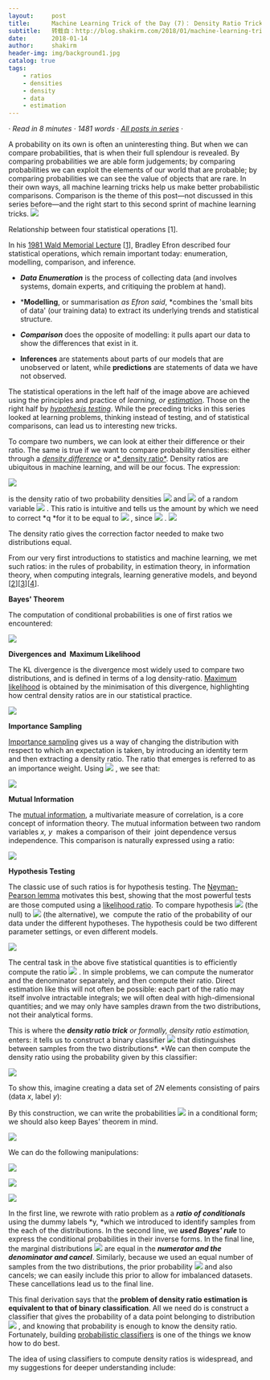 ```yaml
---
layout:     post
title:      Machine Learning Trick of the Day (7)： Density Ratio Trick
subtitle:   转载自：http://blog.shakirm.com/2018/01/machine-learning-trick-of-the-day-7-density-ratio-trick/
date:       2018-01-14
author:     shakirm
header-img: img/background1.jpg
catalog: true
tags:
    - ratios
    - densities
    - density
    - data
    - estimation
---
```


*· Read in 8 minutes · 1481 words · [All posts in series](http://blog.shakirm.com/ml-series/trick-of-the-day) ·*

A probability on its own is often an uninteresting thing. But when we can compare probabilities, that is when their full splendour is revealed. By comparing probabilities we are able form judgements; by comparing probabilities we can exploit the elements of our world that are probable; by comparing probabilities we can see the value of objects that are rare. In their own ways, all machine learning tricks help us make better probabilistic comparisons. Comparison is the theme of this post—not discussed in this series before—and the right start to this second sprint of machine learning tricks.
![](http://blog.shakirm.com/wp-content/uploads/2018/01/4statOps-3.png)


Relationship between four statistical operations [1].

In his [1981 Wald Memorial Lecture](https://projecteuclid.org/download/pdf_1/euclid.aos/1176345778) [[1](#696_1)], Bradley Efron described four statistical operations, which remain important today: enumeration, modelling, comparison, and inference.

- ***Data*** ***Enumeration*** is the process of collecting data (and involves systems, domain experts, and critiquing the problem at hand).

- ***Modelling**, or summarisation *as Efron said*, *combines the 'small bits of data' (our training data) to extract its underlying trends and statistical structure.

- ***Comparison*** does the opposite of modelling: it pulls apart our data to show the differences that exist in it.

- **Inferences** are statements about parts of our models that are unobserved or latent, while **predictions** are statements of data we have not observed.


The statistical operations in the left half of the image above are achieved using the principles and practice of *learning, or [estimation](https://en.wikipedia.org/wiki/Estimation_theory)*. Those on the right half by [*hypothesis testing*](https://en.wikipedia.org/wiki/Statistical_hypothesis_testing). While the preceding tricks in this series looked at learning problems, thinking instead of testing, and of statistical comparisons, can lead us to interesting new tricks.

To compare two numbers, we can look at either their difference or their ratio. The same is true if we want to compare probability densities: either through a [*density difference*](https://papers.nips.cc/paper/4641-density-difference-estimation.pdf) or a[* density ratio*](http://www.ism.ac.jp/editsec/aism/pdf/10463_2011_Article_343.pdf). Density ratios are ubiquitous in machine learning, and will be our focus. The expression:

![](http://blog.shakirm.com/wp-content/plugins/latex/cache/tex_006e22722e0c5a04f05e185ebef67d15.gif)


is the density ratio of two probability densities ![](http://blog.shakirm.com/wp-content/plugins/latex/cache/tex_60d1359a79a03bc84b892930c0af4b57.gif)
 and ![](http://blog.shakirm.com/wp-content/plugins/latex/cache/tex_9dbcf8f4523b910764da7f544a192a69.gif)
 of a random variable ![](http://blog.shakirm.com/wp-content/plugins/latex/cache/tex_9dd4e461268c8034f5c8564e155c67a6.gif)
. This ratio is intuitive and tells us the amount by which we need to correct *q *for it to be equal to ![](http://blog.shakirm.com/wp-content/plugins/latex/cache/tex_d2606be4e0cd2c9a6179c8f2e3547a85.gif)
, since ![](http://blog.shakirm.com/wp-content/plugins/latex/cache/tex_3bb16bad71e1f4d2fb54fd98891c55ba.gif)
.
![](http://blog.shakirm.com/wp-content/uploads/2018/01/density_ratio-1.png)


The density ratio gives the correction factor needed to make two distributions equal.

From our very first introductions to statistics and machine learning, we met such ratios: in the rules of probability, in estimation theory, in information theory, when computing integrals, learning generative models, and beyond [[2](#696_2)][[3](#696_3)][[4](#696_4)].

**Bayes' Theorem**

The computation of conditional probabilities is one of first ratios we encountered:

![](http://blog.shakirm.com/wp-content/plugins/latex/cache/tex_64c9c3c6272ae08ad41bbd868223bae2.gif)


**Divergences and  Maximum Likelihood**

The KL divergence is the divergence most widely used to compare two distributions, and is defined in terms of a log density-ratio. [Maximum likelihood](http://www.hongliangjie.com/2012/07/12/maximum-likelihood-as-minimize-kl-divergence) is obtained by the minimisation of this divergence, highlighting how central density ratios are in our statistical practice.

![](http://blog.shakirm.com/wp-content/plugins/latex/cache/tex_f97d38b334f0651d261ef8bed17260b7.gif)


**Importance Sampling**

[Importance sampling](https://statweb.stanford.edu/~owen/mc/Ch-var-is.pdf) gives us a way of changing the distribution with respect to which an expectation is taken, by introducing an identity term and then extracting a density ratio. The ratio that emerges is referred to as an importance weight. Using ![](http://blog.shakirm.com/wp-content/plugins/latex/cache/tex_37d4ea37aed9325a42e14dd28a7ee54f.gif)
, we see that:

![](http://blog.shakirm.com/wp-content/plugins/latex/cache/tex_7da67bd0755a65ea786a43596d173c94.gif)


**Mutual Information**

The [mutual information](http://www.scholarpedia.org/article/Mutual_information), a multivariate measure of correlation, is a core concept of information theory. The mutual information between two random variables *x, y*  makes a comparison of their  joint dependence versus independence. This comparison is naturally expressed using a ratio:

![](http://blog.shakirm.com/wp-content/plugins/latex/cache/tex_33e38bf9654ba6e5314888dbc1122e12.gif)


**Hypothesis Testing**

The classic use of such ratios is for hypothesis testing. The [Neyman-Pearson lemma](https://en.wikipedia.org/wiki/Neyman%E2%80%93Pearson_lemma) motivates this best, showing that the most powerful tests are those computed using a [likelihood ratio](https://en.wikipedia.org/wiki/Likelihood-ratio_test). To compare hypothesis ![](http://blog.shakirm.com/wp-content/plugins/latex/cache/tex_e65765bedcabe42c66ec93228769e82a.gif)
 (the null) to ![](http://blog.shakirm.com/wp-content/plugins/latex/cache/tex_6207a80403dcccc1aa3b5b7303315c4b.gif)
 (the alternative), we  compute the ratio of the probability of our data under the different hypotheses. The hypothesis could be two different parameter settings, or even different models.

![](http://blog.shakirm.com/wp-content/plugins/latex/cache/tex_94e81ded9deb71d1806ba95036ee1ecd.gif)


The central task in the above five statistical quantities is to efficiently compute the ratio ![](http://blog.shakirm.com/wp-content/plugins/latex/cache/tex_7f0562b7361b94feb27ee472a1cbc253.gif)
. In simple problems, we can compute the numerator and the denominator separately, and then compute their ratio. Direct estimation like this will not often be possible: each part of the ratio may itself involve intractable integrals; we will often deal with high-dimensional quantities; and we may only have samples drawn from the two distributions, not their analytical forms.

This is where the ***density ratio trick*** *or formally, density ratio estimation,* enters: it tells us to construct a binary classifier ![](http://blog.shakirm.com/wp-content/plugins/latex/cache/tex_d32eff3de18f7544a16e473fb0ff5be6.gif)
 that distinguishes between samples from the two distributions*. *We can then compute the density ratio using the probability given by this classifier:

![](http://blog.shakirm.com/wp-content/plugins/latex/cache/tex_372de0615bc7c722cf4f33ac0d3b62ef.gif)


To show this, imagine creating a data set of *2N* elements consisting of pairs (data *x*, label *y*):

By this construction, we can write the probabilities ![](http://blog.shakirm.com/wp-content/plugins/latex/cache/tex_71871d2b364efa2fbfe95a8885d63c2d.gif)
 in a conditional form; we should also keep Bayes' theorem in mind.

![](http://blog.shakirm.com/wp-content/plugins/latex/cache/tex_6c2174fdc42f7fd2ba42baaf49e72ed4.gif)


We can do the following manipulations:

![](http://blog.shakirm.com/wp-content/plugins/latex/cache/tex_293cb25dfb3055fe060e7ee23fd7093a.gif)


![](http://blog.shakirm.com/wp-content/plugins/latex/cache/tex_074ce7239ea12535738979ac93282da3.gif)


![](http://blog.shakirm.com/wp-content/plugins/latex/cache/tex_eeba8b423aeaab7b38c51b0e3a6390ca.gif)


In the first line, we rewrote with ratio problem as a ***ratio of conditionals*** using the dummy labels *y, *which we introduced to identify samples from the each of the distributions. In the second line, we ***used Bayes' rule*** to express the conditional probabilities in their inverse forms. In the final line, the marginal distributions ![](http://blog.shakirm.com/wp-content/plugins/latex/cache/tex_4130c89f2d12c3ac81aba3adbff28685.gif)
 are equal in the ***numerator and the denominator and cancel***. Similarly, because we used an equal number of samples from the two distributions, the prior probability ![](http://blog.shakirm.com/wp-content/plugins/latex/cache/tex_8e686258efd649049edc76417c972f38.gif)
 and also cancels; we can easily include this prior to allow for imbalanced datasets. These cancellations lead us to the final line.

This final derivation says that the **problem of density ratio estimation is equivalent to that of binary classification**. All we need do is construct a classifier that gives the probability of a data point belonging to distribution ![](http://blog.shakirm.com/wp-content/plugins/latex/cache/tex_d2606be4e0cd2c9a6179c8f2e3547a85.gif)
, and knowing that probability is enough to know the density ratio. Fortunately, building [probabilistic classifiers](https://en.wikipedia.org/wiki/Probabilistic_classification) is one of the things we know how to do best.

The idea of using classifiers to compute density ratios is widespread, and my suggestions for deeper understanding include:
